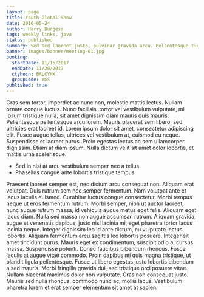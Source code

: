 ```yaml
---
layout: page
title: Youth Global Show
date: 2016-05-24
author: Harry Burgess
tags: weekly links, java
status: published
summary: Sed sed laoreet justo, pulvinar gravida arcu. Pellentesque tincidunt.
banner: images/banner/meeting-01.jpg
booking:
  startDate: 11/15/2017
  endDate: 11/20/2017
  ctyhocn: BALCYHX
  groupCode: YGS
published: true
---
```

Cras sem tortor, imperdiet ac nunc non, molestie mattis lectus. Nullam ornare congue luctus. Nunc facilisis, tortor vel vestibulum vulputate, mi ipsum tristique nulla, sit amet dignissim diam mauris quis mauris. Pellentesque pellentesque arcu lorem. Mauris placerat sem libero, sed ultricies erat laoreet id. Lorem ipsum dolor sit amet, consectetur adipiscing elit. Fusce augue tellus, ultrices vel vestibulum at, euismod eu neque. Suspendisse et laoreet purus. Proin egestas lectus ac sem ullamcorper dignissim. Etiam at diam ipsum. Nulla dictum velit sit amet dolor lobortis, et mattis urna scelerisque.

* Sed in nisi at arcu vestibulum semper nec a tellus
* Phasellus congue ante lobortis tristique tempus.

Praesent laoreet semper est, nec dictum arcu consequat non. Aliquam erat volutpat. Duis rutrum sem nec semper fermentum. Nam volutpat ante et lacus iaculis euismod. Curabitur luctus congue consectetur. Morbi tempus neque ut eros fermentum rutrum. Morbi semper, nibh ut auctor laoreet, nunc augue rutrum massa, id vehicula augue metus eget felis. Aliquam eget lacus diam. Nulla sed massa non augue accumsan rutrum. Aliquam gravida, augue et venenatis dapibus, justo nisl lacinia mi, eget pharetra tortor lacus lacinia neque. Integer dignissim leo id ante dictum, eu vulputate lectus lobortis. Aliquam fermentum arcu sagittis leo lobortis posuere. Integer sit amet tincidunt purus. Mauris eget ex condimentum, suscipit odio a, cursus massa.
Suspendisse potenti. Donec faucibus bibendum rhoncus. Fusce iaculis at augue vitae commodo. Proin dapibus mi quis magna tristique, ut blandit ligula pellentesque. Fusce ut libero egestas justo lobortis bibendum a sed mauris. Morbi fringilla gravida dui, sed tristique orci posuere vitae. Nullam placerat maximus dolor non vulputate. Cras non consequat justo. Mauris sed nulla rhoncus, commodo nunc ac, mollis lacus. Vestibulum pharetra lorem et erat semper elementum sit amet at sapien.
